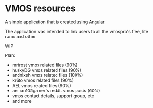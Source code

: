 # VMOS resources

A simple application that is created using [Angular](https://angular.io/)

The application was intended to link users to all the vmospro's free, lite roms and other

WIP

Plan:
- mrfrost vmos related files (90%) 
- huskyDG vmos related files (90%)
- andnixsh vmos related files (100%)
- kr6to vmos related files (90%)
- AEL vmos related files (90%) 
- aeman105gamer's reddit vmos posts (60%)
- vmos contact details, support group, etc
- and more





